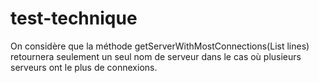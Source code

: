 # test-technique

On considère que la méthode getServerWithMostConnections(List<LogLine> lines) retournera seulement un seul nom de serveur dans le cas où plusieurs serveurs ont le plus de connexions.

